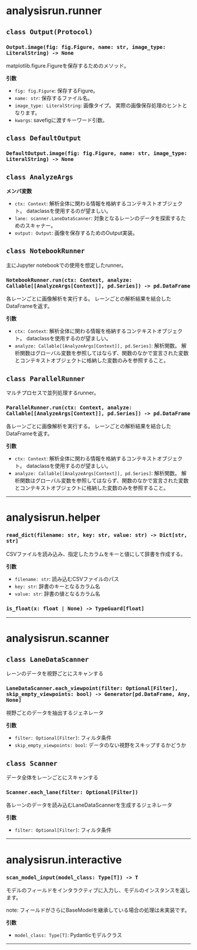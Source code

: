 # analysisrun.runner

## `class Output(Protocol)`

### `Output.image(fig: fig.Figure, name: str, image_type: LiteralString) -> None`

matplotlib.figure.Figureを保存するためのメソッド。

**引数**
- `fig: fig.Figure`: 保存するFigure。
- `name: str`: 保存するファイル名。
- `image_type: LiteralString`: 画像タイプ。 実際の画像保存処理のヒントとなります。
- `kwargs`: savefigに渡すキーワード引数。

## `class DefaultOutput`

### `DefaultOutput.image(fig: fig.Figure, name: str, image_type: LiteralString) -> None`

## `class AnalyzeArgs`

**メンバ変数**

- `ctx: Context`: 解析全体に関わる情報を格納するコンテキストオブジェクト。
    dataclassを使用するのが望ましい。
- `lane: scanner.LaneDataScanner`: 対象となるレーンのデータを探索するためのスキャナー。
- `output: Output`: 画像を保存するためのOutput実装。

## `class NotebookRunner`

主にJupyter notebookでの使用を想定したrunner。

### `NotebookRunner.run(ctx: Context, analyze: Callable[[AnalyzeArgs[Context]], pd.Series]) -> pd.DataFrame`

各レーンごとに画像解析を実行する。
レーンごとの解析結果を結合したDataFrameを返す。

**引数**
- `ctx: Context`: 解析全体に関わる情報を格納するコンテキストオブジェクト。 dataclassを使用するのが望ましい。
- `analyze: Callable[[AnalyzeArgs[Context]], pd.Series]`: 解析関数。 解析関数はグローバル変数を参照してはならず、関数のなかで宣言された変数とコンテキストオブジェクトに格納した変数のみを参照すること。

## `class ParallelRunner`

マルチプロセスで並列処理するrunner。

### `ParallelRunner.run(ctx: Context, analyze: Callable[[AnalyzeArgs[Context]], pd.Series]) -> pd.DataFrame`

各レーンごとに画像解析を実行する。
レーンごとの解析結果を結合したDataFrameを返す。

**引数**
- `ctx: Context`: 解析全体に関わる情報を格納するコンテキストオブジェクト。 dataclassを使用するのが望ましい。
- `analyze: Callable[[AnalyzeArgs[Context]], pd.Series]`: 解析関数。 解析関数はグローバル変数を参照してはならず、関数のなかで宣言された変数とコンテキストオブジェクトに格納した変数のみを参照すること。

---

# analysisrun.helper

### `read_dict(filename: str, key: str, value: str) -> Dict[str, str]`

CSVファイルを読み込み、指定したカラムをキーと値にして辞書を作成する。

**引数**
- `filename: str`: 読み込むCSVファイルのパス
- `key: str`: 辞書のキーとなるカラム名
- `value: str`: 辞書の値となるカラム名

### `is_float(x: float | None) -> TypeGuard[float]`

---

# analysisrun.scanner

## `class LaneDataScanner`

レーンのデータを視野ごとにスキャンする

### `LaneDataScanner.each_viewpoint(filter: Optional[Filter], skip_empty_viewpoints: bool) -> Generator[pd.DataFrame, Any, None]`

視野ごとのデータを抽出するジェネレータ

**引数**
- `filter: Optional[Filter]`: フィルタ条件
- `skip_empty_viewpoints: bool`: データのない視野をスキップするかどうか

## `class Scanner`

データ全体をレーンごとにスキャンする

### `Scanner.each_lane(filter: Optional[Filter])`

各レーンのデータを読み込むLaneDataScannerを生成するジェネレータ

**引数**
- `filter: Optional[Filter]`: フィルタ条件

---

# analysisrun.interactive

### `scan_model_input(model_class: Type[T]) -> T`

モデルのフィールドをインタラクティブに入力し、モデルのインスタンスを返します。

note: フィールドがさらにBaseModelを継承している場合の処理は未実装です。

**引数**
- `model_class: Type[T]`: Pydanticモデルクラス

---

